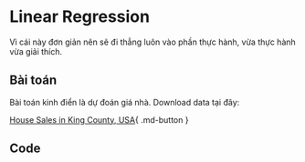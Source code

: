 # Linear Regression

Vì cái này đơn giản nên sẽ đi thẳng luôn vào phần thực hành, vừa thực hành vừa giải thích.

## Bài toán

Bài toán kinh điển là dự đoán giá nhà. Download data tại đây:

[House Sales in King County, USA](https://www.kaggle.com/datasets/harlfoxem/housesalesprediction?resource=download){ .md-button }

## Code

